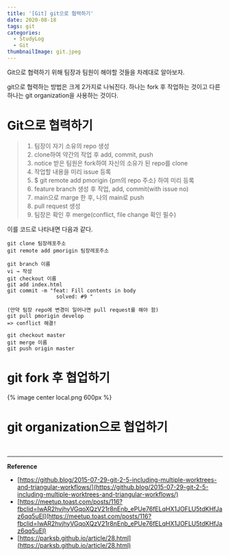 ```yaml
---
title: '[Git] git으로 협력하기'
date: 2020-08-18
tags: git
categories:
  - StudyLog
  - Git
thumbnailImage: git.jpeg
---
```


<!-- more -->

Git으로 협력하기 위해 팀장과 팀원이 해야할 것들을 차례대로 알아보자.

<!-- excerpt -->

git으로 협력하는 방법은 크게 2가지로 나눠진다. 하나는 fork 후 작업하는 것이고 다른 하나는 git organization을 사용하는 것이다.

# Git으로 협력하기

> 1.  팀장이 자기 소유의 repo 생성
> 2.  clone하여 약간의 작업 후 add, commit, push
> 3.  notice 받은 팀원은 fork하여 자신의 소유가 된 repo를 clone
> 4.  작업할 내용을 미리 issue 등록
> 5.  \$ git remote add pmorigin {pm의 repo 주소} 하여 미리 등록
> 6.  feature branch 생성 후 작업, add, commit(with issue no)
> 7.  main으로 marge 한 후, 나의 main로 push
> 8.  pull request 생성
> 9.  팀장은 확인 후 merge(conflict, file change 확인 필수)

이를 코드로 나타내면 다음과 같다.

```
git clone 팀장레포주소
git remote add pmorigin 팀장레포주소

git branch 이름
vi → 작성
git checkout 이름
git add index.html
git commit -m "feat: Fill contents in body
				solved: #9 "

(만약 팀장 repo에 변경이 일어나면 pull request를 해야 함)
git pull pmorigin develop
=> conflict 해결!

git checkout master
git merge 이름
git push origin master
```

# git fork 후 협업하기

{% image center local.png 600px %}

# git organization으로 협업하기

<br>

---

**Reference**

- [https://github.blog/2015-07-29-git-2-5-including-multiple-worktrees-and-triangular-workflows/](https://github.blog/2015-07-29-git-2-5-including-multiple-worktrees-and-triangular-workflows/)
- [https://meetup.toast.com/posts/116?fbclid=IwAR2hvjhyVGqoXQzV21r8nEnb_ePUe76fELqHX1JOFLU5tdKHfJaz6qq5uEI](https://meetup.toast.com/posts/116?fbclid=IwAR2hvjhyVGqoXQzV21r8nEnb_ePUe76fELqHX1JOFLU5tdKHfJaz6qq5uEI)
- [https://parksb.github.io/article/28.html](https://parksb.github.io/article/28.html)
